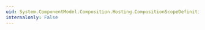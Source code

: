 ```yaml
---
uid: System.ComponentModel.Composition.Hosting.CompositionScopeDefinition.OnChanged(System.ComponentModel.Composition.Hosting.ComposablePartCatalogChangeEventArgs)
internalonly: False
---
```

